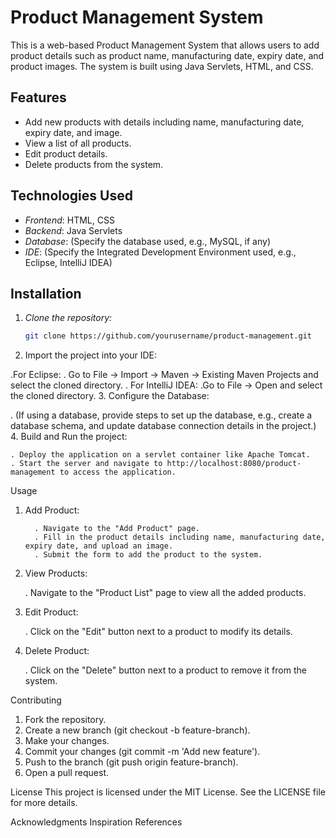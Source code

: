 
# Product Management System

This is a web-based Product Management System that allows users to add product details such as product name, manufacturing date, expiry date, and product images. The system is built using Java Servlets, HTML, and CSS.

## Features

- Add new products with details including name, manufacturing date, expiry date, and image.
- View a list of all products.
- Edit product details.
- Delete products from the system.

## Technologies Used

- *Frontend*: HTML, CSS
- *Backend*: Java Servlets
- *Database*: (Specify the database used, e.g., MySQL, if any)
- *IDE*: (Specify the Integrated Development Environment used, e.g., Eclipse, IntelliJ IDEA)

## Installation

1. *Clone the repository:*
   ```sh
   git clone https://github.com/yourusername/product-management.git
   
2. Import the project into your IDE:

  .For Eclipse:
     . Go to File -> Import -> Maven -> Existing Maven Projects and select the cloned directory.
  . For IntelliJ IDEA:
      .Go to File -> Open and select the cloned directory.
3. Configure the Database:

   . (If using a database, provide steps to set up the database, e.g., create a database schema, and update database connection details in the project.)
4. Build and Run the project:

    . Deploy the application on a servlet container like Apache Tomcat.
    . Start the server and navigate to http://localhost:8080/product-management to access the application.
    
Usage
1. Add Product:

         . Navigate to the "Add Product" page.
         . Fill in the product details including name, manufacturing date, expiry date, and upload an image.
         . Submit the form to add the product to the system.
2. View Products:

     . Navigate to the "Product List" page to view all the added products.
3. Edit Product:

   . Click on the "Edit" button next to a product to modify its details.
4. Delete Product:

   . Click on the "Delete" button next to a product to remove it from the system.
   
Contributing
1. Fork the repository.
2. Create a new branch (git checkout -b feature-branch).
3. Make your changes.
4. Commit your changes (git commit -m 'Add new feature').
5. Push to the branch (git push origin feature-branch).
6. Open a pull request.

License
This project is licensed under the MIT License. See the LICENSE file for more details.

Acknowledgments
Inspiration
References

   
   
